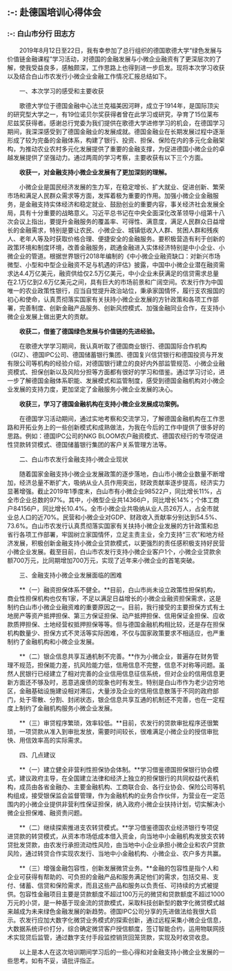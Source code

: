 ## :-: **赴德国培训心得体会**
### :-: 白山市分行 田志方

&ensp;&ensp;&ensp;&ensp;2019年8月12日至22日，我有幸参加了总行组织的德国歌德大学“绿色发展与价值链金融课程”学习活动，对德国的金融发展与小微企业融资有了更深层次的了解，使我受益良多，感触颇深，工作思路上也得到进一步启发。现将本次学习收获以及结合白山市农发行小微企业金融工作情况汇报总结如下。

&ensp;&ensp;&ensp;&ensp;一、本次学习的感受和主要收获

&ensp;&ensp;&ensp;&ensp;歌德大学位于德国金融中心法兰克福美因河畔，成立于1914年，是国际顶尖的研究型大学之一，有19位诺贝尔奖获得者曾在此学习或研究，孕育了15位莱布尼兹奖获得者。感谢总行党委为我们提供在歌德大学进修学习的机会，在德国学习期间，我深深感受到了德国金融业的发展成就。德国金融业在长期发展过程中逐渐形成了较为完备的金融体系，构建了银行、投资、担保、保险在内的多元化金融架构，为推动农业农村多元化发展提供了重要的金融支撑，为促进德国小微企业的卓越发展提供了坚强动力。通过两周的学习考察，主要收获有以下三个方面。

&ensp;&ensp;&ensp;&ensp;**收获一，对金融支持小微企业发展有了更加深刻的理解。**

&ensp;&ensp;&ensp;&ensp;小微企业是国民经济发展的生力军，在稳定增长、扩大就业、促进创新、繁荣市场和满足人民群众需求等方面，发挥着极为重要的作用。加强小微企业金融服务，是金融支持实体经济和稳定就业、鼓励创业的重要内容，事关经济社会发展全局，具有十分重要的战略意义。习近平总书记在中央全面深化改革领导小组第十八次会议上指出，要提升金融服务的覆盖率、可得性、满意度，满足人民群众日益增长的金融需求，特别是要让农民、小微企业、城镇低收入人群、贫困人群和残疾人、老年人等及时获取价格合理、便捷安全的金融服务。要积极营造有利于创新的政策环境和制度环境，改善金融服务，疏通金融进入实体经济特别是中小企业、小微企业的管道。根据世界银行2018年编制的《中小微企业融资缺口：对新兴市场微型、小型和中型企业融资不足与机遇的评估》披露，中国中小微企业潜在融资需求达4.4万亿美元，融资供给仅2.5万亿美元，中小企业未获满足的信贷需求总量在2.1万亿到2.6万亿美元之间，具有巨大的市场前景和广阔空间。农发行作为中国唯一的农业政策性银行，应当自觉提升政治站位，秉承家国情怀，履行支农报国的初心和使命，认真贯彻落实国家有关扶持小微企业发展的方针政策和各项工作部署，完善制度、创新金融产品服务、创新风控模式、加强金融同业合作，在支持小微企业发展上做出更大的贡献。

&ensp;&ensp;&ensp;&ensp;**收获二，借鉴了德国绿色发展与价值链的先进经验。**

&ensp;&ensp;&ensp;&ensp;在歌德大学学习期间，我认真听取了德国商业银行、德国国际合作机构（GIZ）、德国IPC公司、德国储蓄银行集团、德国复兴信贷银行和德国投资与开发有限公司等机构的经验介绍，对德国银行建立的良好内外部监管规范、小微企业融资模式、担保创新以及风险分担等方面都有很好的学习和借鉴。通过学习讨论，进一步了解德国金融体系职能、发展模式和监管制度，感受到德国金融机构对小微企业发展的支持力度，更加坚定了金融服务小微企业发展的决心。

&ensp;&ensp;&ensp;&ensp;**收获三，学习了德国金融机构在支持小微企业发展成功案例。**

&ensp;&ensp;&ensp;&ensp;在德国学习活动期间，通过实地考察和交流学习，了解德国金融机构在工作思路和开拓业务上的一些创新模式和成熟做法，为我在今后的工作中提供了很多好的思路。例如：德国IPC公司的NKG BLOOM农户融资模式、德国农经行的专项促进性贷款转贷模式、德国储蓄银行集团的客户关系管理方法等。

&ensp;&ensp;&ensp;&ensp;二、白山市农发行金融支持小微企业现状

&ensp;&ensp;&ensp;&ensp;随着国家金融支持小微企业发展政策的逐步落地，白山市小微企业数量不断增加，经济总量不断扩大，吸纳从业人员作用突出，财政贡献率逐步提高，经济实力显著增强。截止2019年1季度末，白山市有小微企业98522户，同比增长11%，占全市企业总数的97%。其中，小微型企业共14366户，同比增长14%；个体工商户84156户，同比增长10.4%。全市小微企业共吸纳从业人员26万人，占全市就业总人口的近70%。民营和小微企业对GDP、财政收入贡献率分别达到54.5%、73.6%。白山市农发行认真贯彻落实国家有关扶持小微企业发展的方针政策和总省行各项工作部署，牢固树立家国情怀，立足主责主业，全力支持“三农”和地方经济发展，积极创新金融支持小微企业贷款模式，以更强烈的责任感积极支持好民营小微企业发展。截至目前，白山市农发行支持小微企业客户1个，小微企业贷款余额700万元，比同期增加700万元，实现了近年来小微企业的首笔突破。

&ensp;&ensp;&ensp;&ensp;三、金融支持小微企业发展面临的困难

&ensp;&ensp;&ensp;&ensp;**（一）融资担保体系不健全。**目前，白山市尚未设立政策性担保机构，商业性担保机构也仅有1家，不足以满足日益增长的小微企业融资担保需求，这是制约白山市小微企业融资难的重要原因之一。目前，我行接受的主要担保方式有土地房产等资产抵押担保、第三方保证担保、动产抵押担保、信用保证金担保、应收款质押担保、土地经营权抵押担保等等。但与德国金融机构相比较，还是存在担保机构数量少、担保方式不灵活等实际困难，不仅与国家政策要求不相适应，也严重制约了金融机构和小微企业发展。

&ensp;&ensp;&ensp;&ensp;**（二）银企信息共享互通机制不完善。**作为小微企业，普遍存在财务管理不规范，担保能力差，抗风险能力低，信用信息不完整，信息不对称等问题。虽然人民银行已经建立了相对完善的企业信用信息征信系统，但对企业的信用信息更新方面还不够及时，恶意逃废债的现象也时有发生。特别是白山市作为老少边穷地区，金融基础设施建设相对滞后，大量涉及企业的信用信息散落于不同的政府部门，处于零散、分割、封闭状态，银企信息共享互通的机制还不完善，也在一定程度上制约了金融机构服务小微企业发展。

&ensp;&ensp;&ensp;&ensp;**（三）审贷程序繁琐，效率较低。**目前，农发行的贷款审批程序还很繁琐，一项贷款从准入到审批发放，需要时间较长，很难满足小微企业的授信审批快、用信效率高的实际需求。

&ensp;&ensp;&ensp;&ensp;四、几点建议

&ensp;&ensp;&ensp;&ensp;**（一）建立健全非营利性担保协会体制。**学习借鉴德国担保银行协会模式，建议政府主导，在全国建立法律和经济上独立的担保银行的共同权益代表机构，成员由各省金融办、主要金融机构、工商联合会、各行业协会、保险公司等机构组成，接受银保监会监督管理，作为金融机构的业务合作伙伴，为营业在一定范围内的小微企业提供非营利性保证担保，纳入政府小微企业扶持计划，切实解决小微企业担保难、融资贵问题。

&ensp;&ensp;&ensp;&ensp;**（二）继续探索推进支农转贷模式。**学习借鉴德国农业经济银行专项促进贷款的转贷模式，从资本市场低成本借入资金，向当地中小金融机构发放支农转贷批发贷款，由农发行承担流动性风险，由当地中小企业承担小微企业和农户贷款风险，通过转贷合作实现农发行、当地中小金融机构、小微企业、农户多方共赢。

&ensp;&ensp;&ensp;&ensp;**（三）增强金融包容性，创新发展微贷业务。**金融的包容性是指个人和企业可获得有帮助的、可负担的金融产品和服务满足他们的需求，包括交易、支付、储蓄、信贷和保险需求，而且这些产品和服务以负责任、可持续的方式被提供。包容性金融项目主要是贷款额度不超过100万元的微贷和贷款额度不超过1000万元的小贷，是一种基于现金流的贷款模式，采取科技创新型的数字化微贷模式越来越成为未来绿色金融发展的新趋势。德国IPC公司分享的先进做法给我很大启示。农发行应加大数字化微贷业务模式的探索创新，通过远程采集小微企业信息，大数据系统评价打分，综合确定微贷客户授信额度，签订智能合约，运用物联网技术实现贷后监管，通过数字支付手段监控销货回笼货款，实现及时收贷收息。

&ensp;&ensp;&ensp;&ensp;以上是本人在这次培训期间学习后的一些心得和对金融支持小微企业发展的一些思考。如有不妥，请批评指正。